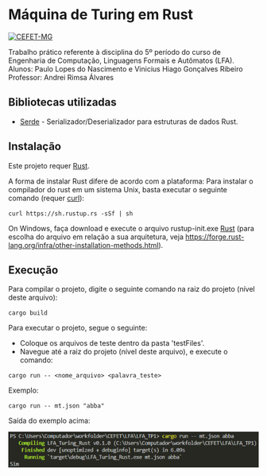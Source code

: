 # Máquina de Turing em Rust

[![CEFET-MG](https://www.dirgrad.cefetmg.br/wp-content/themes/administrativos-mapa-child/imagens/logo_CEFET-1.png)](https://www.cefetmg.br/)

Trabalho prático referente à disciplina do 5º período do curso de Engenharia de Computação, Linguagens Formais e Autômatos (LFA).
Alunos: Paulo Lopes do Nascimento e Vinicius Hiago Gonçalves Ribeiro
Professor: Andrei Rimsa Álvares
## Bibliotecas utilizadas

- [Serde] - Serializador/Deserializador para estruturas de dados Rust.

## Instalação
Este projeto requer [Rust].

A forma de instalar Rust difere de acordo com a plataforma:
Para instalar o compilador do rust em um sistema Unix, basta executar o seguinte comando (requer [curl]):

```
curl https://sh.rustup.rs -sSf | sh
```
On Windows, faça download e execute o arquivo rustup-init.exe [Rust] (para escolha do arquivo em relação a sua arquitetura, veja https://forge.rust-lang.org/infra/other-installation-methods.html).

## Execução
Para compilar o projeto, digite o seguinte comando na raiz do projeto (nível deste arquivo):
```
cargo build
```
Para executar o projeto, segue o seguinte:
- Coloque os arquivos de teste dentro da pasta 'testFiles'.
- Navegue até a raiz do projeto (nível deste arquivo), e execute o comando:
```
cargo run -- <nome_arquivo> <palavra_teste>
```
Exemplo:
```
cargo run -- mt.json "abba"
```
Saída do exemplo acima:

![Image](https://github.com/pauloVato-sketch/LFA_TP1/blob/master/res/saidaExemplo.PNG?raw=true)

[//]: # 

   [LFA_TP1]: <https://github.com/pauloVato-sketch/LFA_TP1>
   [Serde]: <https://serde.rs/>
   [curl]: <https://curl.se/>
   [Rust]: <https://www.rust-lang.org/pt-BR/learn/get-started/>
